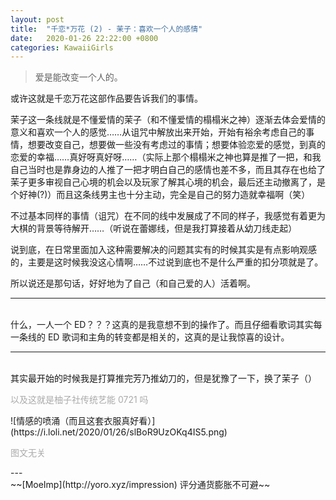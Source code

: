 ```yaml
---
layout: post
title:  "千恋*万花 (2) - 茉子：喜欢一个人的感情"
date:   2020-01-26 22:22:00 +0800
categories: KawaiiGirls
---
```


> 爱是能改变一个人的。

或许这就是千恋万花这部作品要告诉我们的事情。

茉子这一条线就是不懂爱情的茉子（和不懂爱情的榻榻米之神）逐渐去体会爱情的意义和喜欢一个人的感觉……从诅咒中解放出来开始，开始有裕余考虑自己的事情，想要改变自己，想要做一些没有考虑过的事情；想要体验恋爱的感觉，到真的恋爱的幸福……真好呀真好呀……（实际上那个榻榻米之神也算是推了一把，和我自己当时也是靠身边的人推了一把才明白自己的感情也差不多，而且其存在也给了茉子更多审视自己心境的机会以及玩家了解其心境的机会，最后还主动撤离了，是个好神(?)）而且这条线男主也十分主动，完全是自己的努力造就幸福啊（笑）

不过基本同样的事情（诅咒）在不同的线中发展成了不同的样子，我感觉有着更为大棋的背景等待解开……（听说在蕾娜线，但是我打算接着从幼刀线走起）

说到底，在日常里面加入这种需要解决的问题其实有的时候其实是有点影响观感的，主要是这时候我没这心情啊……不过说到底也不是什么严重的扣分项就是了。

所以说还是那句话，好好地为了自己（和自己爱的人）活着啊。

---

<br />什么，一人一个 ED？？？这真的是我意想不到的操作了。而且仔细看歌词其实每一条线的 ED 歌词和主角的转变都是相关的，这真的是让我惊喜的设计。

---

<br />其实最开始的时候我是打算推完芳乃推幼刀的，但是犹豫了一下，换了茉子（）

<p style="color: #AAAAAA">以及这就是柚子社传统艺能 0721 吗</p>
![情感的喷涌（而且这套衣服真好看）](https://i.loli.net/2020/01/26/slBoR9UzOKq4IS5.png)

<p style="color: #AAAAAA">图文无关</p>
---
<br />~~[MoeImp](http://yoro.xyz/impression) 评分通货膨胀不可避~~

